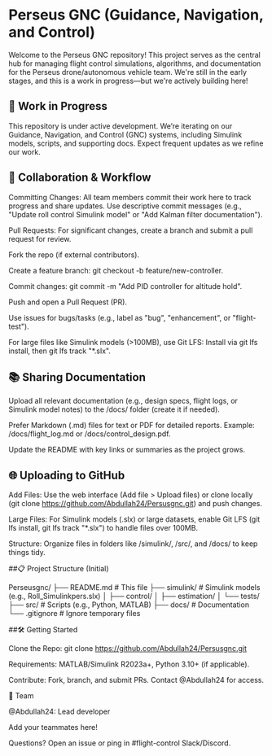 # Perseus GNC (Guidance, Navigation, and Control)

Welcome to the Perseus GNC repository! This project serves as the central hub for managing flight control simulations, algorithms, and documentation for the Perseus drone/autonomous vehicle team. We're still in the early stages, and this is a work in progress—but we're actively building here!

## 🚧 Work in Progress

This repository is under active development. We’re iterating on our Guidance, Navigation, and Control (GNC) systems, including Simulink models, scripts, and supporting docs. Expect frequent updates as we refine our work.

## 🤝 Collaboration & Workflow





Committing Changes: All team members commit their work here to track progress and share updates. Use descriptive commit messages (e.g., "Update roll control Simulink model" or "Add Kalman filter documentation").



Pull Requests: For significant changes, create a branch and submit a pull request for review.





Fork the repo (if external contributors).



Create a feature branch: git checkout -b feature/new-controller.



Commit changes: git commit -m "Add PID controller for altitude hold".



Push and open a Pull Request (PR).



Use issues for bugs/tasks (e.g., label as "bug", "enhancement", or "flight-test").



For large files like Simulink models (>100MB), use Git LFS: Install via git lfs install, then git lfs track "*.slx".

## 📚 Sharing Documentation





Upload all relevant documentation (e.g., design specs, flight logs, or Simulink model notes) to the /docs/ folder (create it if needed).



Prefer Markdown (.md) files for text or PDF for detailed reports. Example: /docs/flight_log.md or /docs/control_design.pdf.



Update the README with key links or summaries as the project grows.

## 🌐 Uploading to GitHub





Add Files: Use the web interface (Add file > Upload files) or clone locally (git clone https://github.com/Abdullah24/Persusgnc.git) and push changes.



Large Files: For Simulink models (.slx) or large datasets, enable Git LFS (git lfs install, git lfs track "*.slx") to handle files over 100MB.



Structure: Organize files in folders like /simulink/, /src/, and /docs/ to keep things tidy.

##📋 Project Structure (Initial)

Perseusgnc/
├── README.md              # This file
├── simulink/              # Simulink models (e.g., Roll_Simulinkpers.slx)
│   ├── control/
│   ├── estimation/
│   └── tests/
├── src/                   # Scripts (e.g., Python, MATLAB)
├── docs/                  # Documentation
└── .gitignore             # Ignore temporary files

##🛠️ Getting Started





Clone the Repo: git clone https://github.com/Abdullah24/Persusgnc.git



Requirements: MATLAB/Simulink R2023a+, Python 3.10+ (if applicable).



Contribute: Fork, branch, and submit PRs. Contact @Abdullah24 for access.



👥 Team





@Abdullah24: Lead developer



Add your teammates here!

Questions? Open an issue or ping in #flight-control Slack/Discord.
